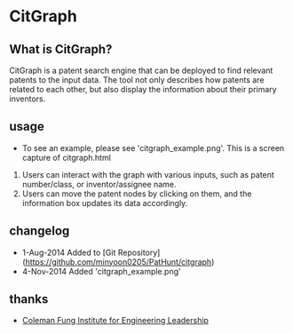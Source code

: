 # CitGraph

## What is CitGraph?

CitGraph is a patent search engine that can be deployed to find relevant patents to the input data. The tool not only describes how patents are related to each other, but also display the information about their primary inventors. 

## usage
* To see an example, please see 'citgraph\_example.png'. This is a screen capture of citgraph.html
1. Users can interact with the graph with various inputs, such as patent number/class, or inventor/assignee name.
2. Users can move the patent nodes by clicking on them, and the information box updates its data accordingly.

## changelog
* 1-Aug-2014 Added to [Git Repository] (https://github.com/minyoon0205/PatHunt/citgraph)
* 4-Nov-2014 Added 'citgraph\_example.png'

## thanks
* [Coleman Fung Institute for Engineering Leadership](http://www.funginstitute.berkeley.edu/)
